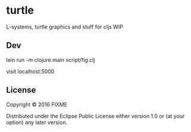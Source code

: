 # turtle

L-systems, turtle graphics and stuff for cljs
WIP

## Dev

lein run -m clojure.main script/fig.clj

visit localhost:5000

## License

Copyright © 2016 FIXME

Distributed under the Eclipse Public License either version 1.0 or (at
your option) any later version.
